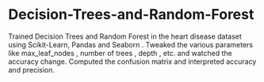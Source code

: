 # Decision-Trees-and-Random-Forest
Trained  Decision Trees  and Random Forest in the heart disease dataset using Scikit-Learn, Pandas  and  Seaborn . Tweaked the various parameters like max_leaf_nodes , number of trees , depth , etc. and watched the accuracy change. Computed the confusion matrix and interpreted accuracy and precision.
